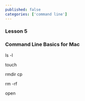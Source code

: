 ```yaml
---
published: false
categories: ['command line']
---
```


### Lesson 5

### Command Line Basics for Mac


ls -l


touch

rmdir 
cp

rm -rf

open 
